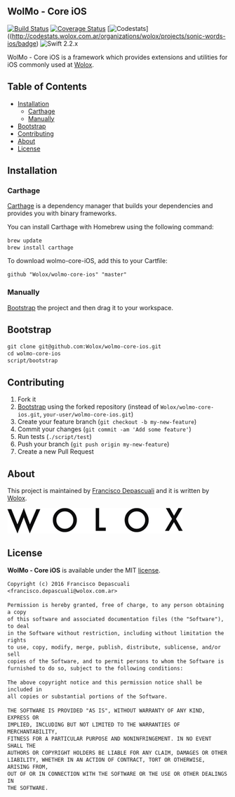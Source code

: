 ## WolMo - Core iOS
[![Build Status](https://travis-ci.org/Wolox/wolmo-core-ios.svg?branch=master)](https://travis-ci.org/Wolox/wolmo-core-ios)
[![Coverage Status](https://coveralls.io/repos/github/Wolox/wolmo-core-ios/badge.svg?branch=master)](https://coveralls.io/github/Wolox/wolmo-core-ios?branch=master)
[![Codestats](http://codestats.wolox.com.ar/organizations/wolox/projects/sonic-words-ios/badge)]((http://codestats.wolox.com.ar/organizations/wolox/projects/sonic-words-ios/badge)
![Swift 2.2.x](https://img.shields.io/badge/Swift-2.2.x-orange.svg)

WolMo - Core iOS is a framework which provides extensions and utilities for iOS commonly used at [Wolox](http://www.wolox.com.ar/).


## Table of Contents

  * [Installation](#installation)
  	* [Carthage](#carthage)
  	* [Manually](#manually)
  * [Bootstrap](#bootstrap) 
  * [Contributing](#usage)
  * [About](#about)
  * [License](#license)

## Installation

### Carthage

[Carthage](https://github.com/Carthage/Carthage) is a dependency manager that builds your dependencies and provides you with binary frameworks.

You can install Carthage with Homebrew using the following command:

```
brew update
brew install carthage
```
To download wolmo-core-iOS, add this to your Cartfile:
```
github "Wolox/wolmo-core-ios" "master"
```

### Manually
[Bootstrap](#bootstrap) the project and then drag it to your workspace.

## Bootstrap
```
git clone git@github.com:Wolox/wolmo-core-ios.git
cd wolmo-core-ios
script/bootstrap
```

## Contributing
1. Fork it
2. [Bootstrap](#bootstrap) using the forked repository (instead of `Wolox/wolmo-core-ios.git`, `your-user/wolmo-core-ios.git`)
3. Create your feature branch (`git checkout -b my-new-feature`)
4. Commit your changes (`git commit -am 'Add some feature'`)
5. Run tests (`./script/test`)
6. Push your branch (`git push origin my-new-feature`)
7. Create a new Pull Request

## About

This project is maintained by [Francisco Depascuali](https://github.com/FranDepascuali) and it is written by [Wolox](http://www.wolox.com.ar).

![Wolox](https://raw.githubusercontent.com/Wolox/press-kit/master/logos/logo_banner.png)

## License
**WolMo - Core iOS** is available under the MIT [license](LICENSE.txt).

    Copyright (c) 2016 Francisco Depascuali <francisco.depascuali@wolox.com.ar>

    Permission is hereby granted, free of charge, to any person obtaining a copy
    of this software and associated documentation files (the "Software"), to deal
    in the Software without restriction, including without limitation the rights
    to use, copy, modify, merge, publish, distribute, sublicense, and/or sell
    copies of the Software, and to permit persons to whom the Software is
    furnished to do so, subject to the following conditions:

    The above copyright notice and this permission notice shall be included in
    all copies or substantial portions of the Software.

    THE SOFTWARE IS PROVIDED "AS IS", WITHOUT WARRANTY OF ANY KIND, EXPRESS OR
    IMPLIED, INCLUDING BUT NOT LIMITED TO THE WARRANTIES OF MERCHANTABILITY,
    FITNESS FOR A PARTICULAR PURPOSE AND NONINFRINGEMENT. IN NO EVENT SHALL THE
    AUTHORS OR COPYRIGHT HOLDERS BE LIABLE FOR ANY CLAIM, DAMAGES OR OTHER
    LIABILITY, WHETHER IN AN ACTION OF CONTRACT, TORT OR OTHERWISE, ARISING FROM,
    OUT OF OR IN CONNECTION WITH THE SOFTWARE OR THE USE OR OTHER DEALINGS IN
    THE SOFTWARE.
